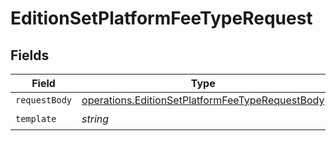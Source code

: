 # EditionSetPlatformFeeTypeRequest


## Fields

| Field                                                                                                              | Type                                                                                                               | Required                                                                                                           | Description                                                                                                        |
| ------------------------------------------------------------------------------------------------------------------ | ------------------------------------------------------------------------------------------------------------------ | ------------------------------------------------------------------------------------------------------------------ | ------------------------------------------------------------------------------------------------------------------ |
| `requestBody`                                                                                                      | [operations.EditionSetPlatformFeeTypeRequestBody](../../models/operations/editionsetplatformfeetyperequestbody.md) | :heavy_minus_sign:                                                                                                 | N/A                                                                                                                |
| `template`                                                                                                         | *string*                                                                                                           | :heavy_check_mark:                                                                                                 | Template id                                                                                                        |